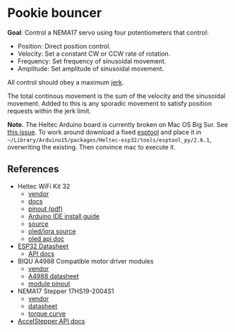 # Pookie bouncer

**Goal**: Control a NEMA17 servo using four potentiometers that control:

* Position: Direct position control.
* Velocity: Set a constant CW or CCW rate of rotation.
* Frequency: Set frequency of sinusoidal movement.
* Amplitude: Set amplitude of sinusoidal movement.

All control should obey a maximum [jerk](https://en.wikipedia.org/wiki/Jerk_%28physics%29).

The total continous movement is the sum of the velocity and the sinusoidal movement. Added to this
is any sporadic movement to satisfy position requests within the jerk limit.

**Note.** The Heltec Arduino board is currently broken on Mac OS Big Sur. See
[this issue](https://github.com/espressif/arduino-esp32/issues/4408). To work around
download a fixed [esptool](https://github.com/espressif/arduino-esp32/files/5556528/esptool.zip)
and place it in `~/Library/Arduino15/packages/Heltec-esp32/tools/esptool_py/2.6.1`, overwriting
the existing. Then convince mac to execute it.

## References

* Heltec WiFi Kit 32
  * [vendor](<https://heltec.org/project/wifi-kit-32/>)
  * [docs](https://heltec-automation-docs.readthedocs.io/en/latest/esp32+arduino/index.html)
  * [pinout (pdf)](https://resource.heltec.cn/download/WiFi_Kit_32/WIFI%20Kit%2032_pinoutDiagram_V1.pdf)
  * [Arduino IDE install guide](https://heltec.org/wifi_kit_install/)
  * [source](https://github.com/Heltec-Aaron-Lee/WiFi_Kit_series/tree/master/esp32)
  * [oled/lora source](https://github.com/HelTecAutomation/Heltec_ESP32)
  * [oled api doc](https://github.com/HelTecAutomation/Heltec_ESP32/blob/master/src/oled/API.md)
* [ESP32 Datasheet](https://www.espressif.com/sites/default/files/documentation/esp32_datasheet_en.pdf)
  * [API docs](https://docs.espressif.com/projects/esp-idf/en/latest/esp32/api-reference)
* BIQU A4988 Compatible motor driver modules
   * [vendor](https://www.biqu.equipment/products/1pcs-3d-printer-kit-a4988-stepper-motor-driver-module-with-heatsinks-reprap-board-for-3d-printer-free-shipping)
   * [A4988 datasheet](https://www.pololu.com/file/0J450/A4988.pdf)
   * [module pinout](https://www.pololu.com/product/1182)
* NEMA17 Stepper 17HS19-2004S1
  * [vendor](https://www.omc-stepperonline.com/nema-17-stepper-motor/nema-17-bipolar-59ncm-84oz-in-2a-42x48mm-4-wires-w-1m-cable-and-connector.html?mfp=146-rated-current-a%5B2.00%2C2%2C2.0%2C2.10%2C2.1%2C2.3%5D)
  * [datasheet](https://www.omc-stepperonline.com/download/17HS19-2004S1.pdf)
  * [torque curve](https://www.omc-stepperonline.com/download/17HS19-2004S1_Torque_Curve.pdf)
* [AccelStepper API docs](http://www.airspayce.com/mikem/arduino/AccelStepper/classAccelStepper.html)